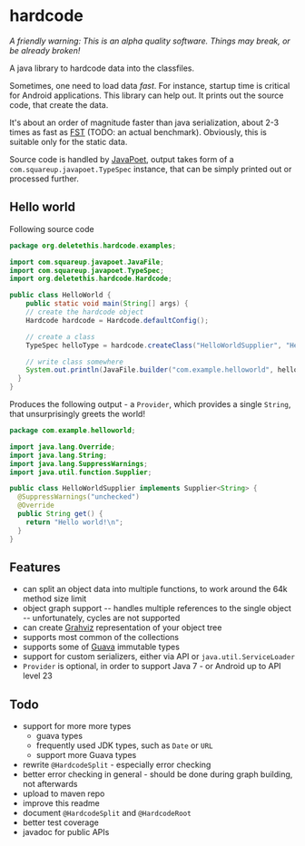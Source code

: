 # hardcode
*A friendly warning: This is an alpha quality software. Things may break, or 
be already broken!*

A java library to hardcode data into the classfiles.

Sometimes, one need to load data *fast*. For instance, startup time is 
critical for Android applications. This library can help out. 
It prints out the source code, that create the data.

It's about an order of magnitude faster than java serialization, 
about 2-3 times as fast as [FST](https://github.com/RuedigerMoeller/fast-serialization) 
(TODO: an actual benchmark). Obviously, this is suitable
only for the static data.

Source code is handled by [JavaPoet](https://github.com/square/javapoet),
output takes form of a `com.squareup.javapoet.TypeSpec` instance, that can be 
simply printed out or processed further.

## Hello world
Following source code
```java
package org.deletethis.hardcode.examples;

import com.squareup.javapoet.JavaFile;
import com.squareup.javapoet.TypeSpec;
import org.deletethis.hardcode.Hardcode;

public class HelloWorld {
    public static void main(String[] args) {
    // create the hardcode object
    Hardcode hardcode = Hardcode.defaultConfig();

    // create a class
    TypeSpec helloType = hardcode.createClass("HelloWorldSupplier", "Hello world!\n");

    // write class somewhere
    System.out.println(JavaFile.builder("com.example.helloworld", helloType).build());
  }
}
```
Produces the following output - a `Provider`, which provides a single `String`, 
that unsurprisingly greets the world!
```java
package com.example.helloworld;

import java.lang.Override;
import java.lang.String;
import java.lang.SuppressWarnings;
import java.util.function.Supplier;

public class HelloWorldSupplier implements Supplier<String> {
  @SuppressWarnings("unchecked")
  @Override
  public String get() {
    return "Hello world!\n";
  }
}
```
## Features
- can split an object data into multiple functions, to work around the 64k method size limit
- object graph support
-- handles multiple references to the single object
-- unfortunately, cycles are not supported
- can create [Grahviz](https://www.graphviz.org) representation of your object tree
- supports most common of the collections
- supports some of [Guava](https://github.com/google/guava) immutable types
- support for custom serializers, either via API or `java.util.ServiceLoader`
- `Provider` is optional, in order to support Java 7 - or  Android up to API level 23


## Todo
- support for more more types
  - guava types
  - frequently used JDK types, such as `Date` or `URL`
  - support more Guava types
- rewrite `@HardcodeSplit` - especially error checking
- better error checking in general - should be done during graph building,
  not afterwards
- upload to maven repo
- improve this readme
- document `@HardcodeSplit` and `@HardcodeRoot`
- better test coverage
- javadoc for public APIs

